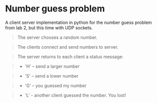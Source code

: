 # Number guess problem
A client server implementation in python for the number guess problem from lab 2, but this time with UDP sockets. 

> The server chooses a random number. 

> The clients connect and send numbers to server. 

> The server returns to each client a status message:

> - 'H' – send a larger number

> - 'S' – send a lower number

> - 'G' – you guessed my number

> - 'L' - another client guessed the number. You lost!
